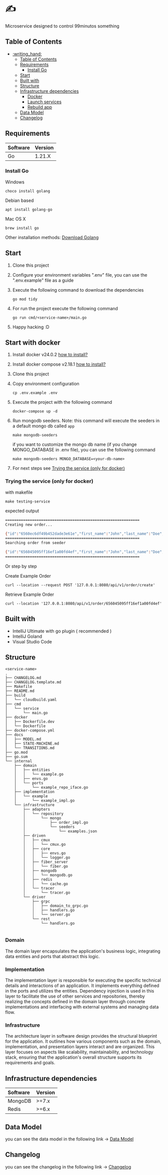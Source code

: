 # :writing_hand: <service-name>

Microservice designed to control 99minutos something

## Table of Contents

- [:writing\_hand: ](#writing_hand-)
    - [Table of Contents](#table-of-contents)
    - [Requirements](#requirements)
        - [Install Go](#install-go)
    - [Start](#start)
    - [Built with](#built-with)
    - [Structure](#structure)
    - [Infrastructure dependencies](#infrastructure-dependencies)
        - [Docker](#docker)
        - [Launch services](#launch-services)
        - [Rebuild app](#rebuild-app)
    - [Data Model](#data-model)
    - [Changelog](#changelog)

## Requirements

| Software | Version |
|:---------|:--------|
| Go       | 1.21.X  |

### Install Go

Windows

```shell
choco install golang
```

Debian based

```shell
apt install golang-go
```

Mac OS X

```shell
brew install go
```

Other installation methods: [Download Golang](https://go.dev/dl/)

## Start

1. Clone this project
2. Configure your environment variables ".env" file, you can use the ".env.example" file as a guide
3. Execute the following command to download the dependencies

    ```shell
    go mod tidy
    ```

4. For run the project execute the following command

    ```shell
    go run cmd/<service-name>/main.go
    ```

5. Happy hacking :D

## Start with docker

1. Install docker v24.0.2 [how to install?](https://docs.docker.com/engine/install/)
2. Install docker compose v2.18.1 [how to install?](https://docs.docker.com/compose/install/)
3. Clone this project
4. Copy environment configuration
    ```shell
    cp .env.example .env
    ```
5. Execute the project with the following command

    ```shell
    docker-compose up -d
    ```
6. Run mongodb seeders. Note: this command will execute the seeders in a default mongo db called `app`
    ```shell
    make mongodb-seeders
    ```
   if you want to customize the mongo db name (if you change MONGO_DATABASE in .env file), you can use the following
   command
    ```shell
    make mongodb-seeders MONGO_DATABASE=<your-db-name>
    ```
7. For next steps see [Trying the service (only for docker)](#trying-the-service-only-for-docker)

### Trying the service (only for docker)

with makefile

```shell
make testing-service
```

expected output

```bash
============================================================
Creating new order...

{"id":"6560ec6df49b452dade3e61e","first_name":"John","last_name":"Doe","sub_example":{"sub_example_id":123,"sub_example_name":"subExampleName"}}
============================================================
Searching order from seeder

{"id":"656045095ff16ef1a00fd4ef","first_name":"John","last_name":"Doe","sub_example":{"sub_example_id":123,"sub_example_name":"subExampleName"}}
============================================================
```

Or step by step

Create Example Order

```shell
curl --location --request POST '127.0.0.1:8080/api/v1/order/create'
```

Retrieve Example Order

```shell
curl --location '127.0.0.1:8080/api/v1/order/656045095ff16ef1a00fd4ef'
```

## Built with

- IntelliJ Ultimate with go plugin ( recommended )
- IntelliJ Goland
- Visual Studio Code

## Structure

```shell
<service-name>
.
├── CHANGELOG.md
├── CHANGELOG.template.md
├── Makefile
├── README.md
├── build
│   └── cloudbuild.yaml
├── cmd
│   └── service
│       └── main.go
├── docker
│   ├── Dockerfile.dev
│   └── Dockerfile
├── docker-compose.yml
├── docs
│   ├── MODEL.md
│   ├── STATE-MACHINE.md
│   └── TRANSITIONS.md
├── go.mod
├── go.sum
└── internal
    ├── domain
    │   ├── entities
    │   │   └── example.go
    │   ├── envs.go
    │   └── ports
    │       └── example_repo_iface.go
    ├── implementation
    │   └── example
    │       └── example_impl.go
    └── infrastructure
        ├── adapters
        │   └── repository
        │       └── mongo
        │           ├── order_impl.go
        │           └── seeders
        │               └── examples.json
        ├── driven
        │   ├── cmux
        │   │   └── cmux.go
        │   ├── core
        │   │   ├── envs.go
        │   │   └── logger.go
        │   ├── fiber_server
        │   │   └── fiber.go
        │   ├── mongodb
        │   │   └── mongodb.go
        │   ├── redis
        │   │   └── cache.go
        │   └── tracer
        │       └── tracer.go
        └── driver
            ├── grpc
            │   ├── domain_to_grpc.go
            │   ├── handlers.go
            │   └── server.go
            └── rest
                └── handlers.go


```

### Domain

The domain layer encapsulates the application's business logic, integrating data entities and ports that abstract this
logic.

### Implementation

The implementation layer is responsible for executing the specific technical details and interactions of an application.
It implements everything defined in the ports and utilizes the entities. Dependency injection is used in this layer to
facilitate the use of other services and repositories, thereby realizing the concepts defined in the domain layer
through concrete implementations and interfacing with external systems and managing data flow.

### Infrastructure

The architecture layer in software design provides the structural blueprint for the application. It outlines how various
components such as the domain, implementation, and presentation layers interact and are organized. This layer focuses on
aspects like scalability, maintainability, and technology stack, ensuring that the application's overall structure
supports its requirements and goals.

## Infrastructure dependencies

| Software | Version |
|:---------|:--------|
| MongoDB  | >=7.x   |
| Redis    | >=6.x   |

## Data Model

you can see the data model in the following link -> [Data Model](docs/MODEL.md)

## Changelog

you can see the changelog in the following link -> [Changelog](CHANGELOG.md)
